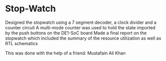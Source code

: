 # Stop-Watch
Designed the stopwatch using a 7 segment decoder, a clock divider and a counter circuit A multi-mode counter was used to hold the state imported by the push buttons on the DE1-SoC board Made a final report on the stopwatch which included the summary of the resource utilization as well as RTL schematics

This was done with the help of a friend: Mustafain Ali Khan
